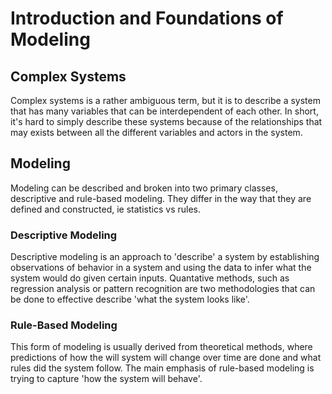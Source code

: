 # Introduction and Foundations of Modeling

## Complex Systems
Complex systems is a rather ambiguous term, but it is to describe a system that has many variables that can be interdependent of each other.  In short, it's hard to simply describe these systems because of the relationships that may exists between all the different variables and actors in the system.

## Modeling
Modeling can be described and broken into two primary classes, descriptive and rule-based modeling.  They differ in the way that they are defined and constructed, ie statistics vs rules.

### Descriptive Modeling
Descriptive modeling is an approach to 'describe' a system by establishing observations of behavior in a system and using the data to infer what the system would do given certain inputs.  Quantative methods, such as regression analysis or pattern recognition are two methodologies that can be done to effective describe 'what the system looks like'.

### Rule-Based Modeling
This form of modeling is usually derived from theoretical methods, where predictions of how the will system will change over time are done and what rules did the system follow.  The main emphasis of rule-based modeling is trying to capture 'how the system will behave'.
